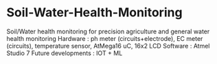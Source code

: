# Soil-Water-Health-Monitoring
Soil/Water health monitoring for precision agriculture and general water health monitoring
Hardware : ph meter (circuits+electrode), EC meter (circuits), temperature sensor, AtMega16 uC, 16x2 LCD
Software : Atmel Studio 7
Future developments : IOT + ML
